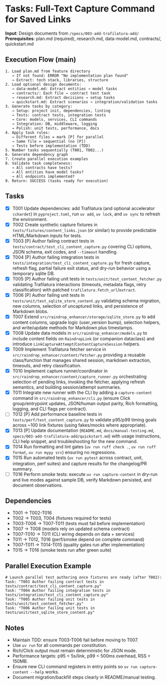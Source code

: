 # Tasks: Full-Text Capture Command for Saved Links

**Input**: Design documents from `/specs/003-add-trafilatura-add/`
**Prerequisites**: plan.md (required), research.md, data-model.md, contracts/, quickstart.md

## Execution Flow (main)
```
1. Load plan.md from feature directory
   → If not found: ERROR "No implementation plan found"
   → Extract: tech stack, libraries, structure
2. Load optional design documents:
   → data-model.md: Extract entities → model tasks
   → contracts/: Each file → contract test task
   → research.md: Extract decisions → setup tasks
   → quickstart.md: Extract scenarios → integration/validation tasks
3. Generate tasks by category:
   → Setup: project init, dependencies, linting
   → Tests: contract tests, integration tests
   → Core: models, services, CLI commands
   → Integration: DB, middleware, logging
   → Polish: unit tests, performance, docs
4. Apply task rules:
   → Different files = mark [P] for parallel
   → Same file = sequential (no [P])
   → Tests before implementation (TDD)
5. Number tasks sequentially (T001, T002...)
6. Generate dependency graph
7. Create parallel execution examples
8. Validate task completeness:
   → All contracts have tests?
   → All entities have model tasks?
   → All endpoints implemented?
9. Return: SUCCESS (tasks ready for execution)
```

## Tasks
- [X] T001 Update dependencies: add Trafilatura (and optional accelerator `cchardet`) in `pyproject.toml`, run `uv add`, `uv lock`, and `uv sync` to refresh the environment.
- [X] T002 Create synthetic capture fixtures in `tests/fixtures/content_links.json` (or similar) to provide predictable HTML/Markdown inputs for tests.
- [X] T003 [P] Author failing contract tests in `tests/contract/test_cli_content_capture.py` covering CLI options, JSON schema, exit codes, and `--timeout` handling.
- [X] T004 [P] Author failing integration tests in `tests/integration/test_cli_content_capture.py` for fresh capture, refresh flag, partial failure exit status, and dry-run behavior using a temporary sqlite DB.
- [X] T005 [P] Author failing unit tests in `tests/unit/test_content_fetcher.py` validating Trafilatura interactions (timeouts, metadata flags, retry classification) with patched `trafilatura.fetch_url`/`extract`.
- [X] T006 [P] Author failing unit tests in `tests/unit/test_sqlite_store_content.py` validating schema migration, new columns, selection of uncaptured links, and persistence of Markdown blobs.
- [X] T007 Extend `src/raindrop_enhancer/storage/sqlite_store.py` to add content columns, upgrade logic (user_version bump), selection helpers, and write/update methods for Markdown plus timestamps.
- [X] T008 Update data models in `src/raindrop_enhancer/models.py` to include content fields on `RaindropLink` (or companion dataclass) and introduce `LinkCaptureAttempt`/`ContentCaptureSession` helpers.
- [X] T009 Implement Trafilatura fetcher service in `src/raindrop_enhancer/content/fetcher.py` providing a reusable class/function that manages shared session, markdown extraction, timeouts, and retry classification.
- [X] T010 Implement capture runner/coordinator in `src/raindrop_enhancer/content/capture_runner.py` orchestrating selection of pending links, invoking the fetcher, applying refresh semantics, and building session/attempt summaries.
- [X] T011 Integrate new runner with the CLI by adding a `capture-content` command in `src/raindrop_enhancer/cli.py` (ensure Click group/entrypoint updates, JSON/human output parity, Rich formatting, logging, and CLI flags per contract).
- [ ] T012 [P] Add performance baseline tests in `tests/perf/test_content_capture.py` to validate p95/p99 timing goals across ~100 link fixtures (using fakes/mocks where appropriate).
- [X] T013 [P] Update documentation (`README.md`, `docs/manual-testing.md`, `specs/003-add-trafilatura-add/quickstart.md`) with usage instructions, CLI help snippet, and troubleshooting for the new command.
- [X] T014 Run formatting and lint gates (`uv run ruff check .`, `uv run ruff format`, `uv run mypy src`) ensuring no regressions.
- [X] T015 Run automated tests (`uv run pytest` across contract, unit, integration, perf suites) and capture results for the changelog/PR summary.
- [ ] T016 Perform smoke tests: execute `uv run capture-content` in dry-run and live modes against sample DB, verify Markdown persisted, and document observations.

## Dependencies
- T001 → T002-T016
- T002 → T003, T004 (fixtures required for tests)
- T003-T006 → T007-T011 (tests must fail before implementation)
- T007 → T008 (models rely on updated schema contract)
- T007-T010 → T011 (CLI wiring depends on data + services)
- T011 → T012, T016 (perf/smoke depend on complete command)
- T007-T011 → T014-T015 (quality gates run after implementation)
- T015 → T016 (smoke tests run after green suite)

## Parallel Execution Example
```
# Launch parallel test authoring once fixtures are ready (after T002):
Task: "T003 Author failing contract tests in tests/contract/test_cli_content_capture.py"
Task: "T004 Author failing integration tests in tests/integration/test_cli_content_capture.py"
Task: "T005 Author failing unit tests in tests/unit/test_content_fetcher.py"
Task: "T006 Author failing unit tests in tests/unit/test_sqlite_store_content.py"
```

## Notes
- Maintain TDD: ensure T003-T006 fail before moving to T007.
- Use `uv run` for all commands per constitution.
- Rich/Click output must remain deterministic for JSON mode.
- Performance targets: p95 < 5s/link, p99 < 500ms overhead, RSS < 150MB.
- Ensure new CLI command registers in entry points so `uv run capture-content --help` works.
- Document migration/backfill steps clearly in README/manual testing.
